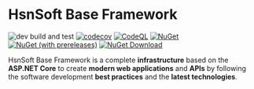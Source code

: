 # HsnSoft Base Framework

![dev build and test](https://img.shields.io/github/actions/workflow/status/hsn-soft/base-framework/analyze-codecov.yml?branch=dev&style=flat-square)
[![codecov](https://codecov.io/gh/hsn-soft/base-framework/branch/dev/graph/badge.svg?token=jUKLCxa6HF)](https://codecov.io/gh/hsn-soft/base-framework)
[![CodeQL](https://github.com/hsn-soft/base-framework/actions/workflows/analyze-codeql.yml/badge.svg?branch=dev)](https://github.com/hsn-soft/base-framework/actions/workflows/analyze-codeql.yml)
[![NuGet](https://img.shields.io/nuget/v/HsnSoft.Base.Core.svg?style=flat-square)](https://www.nuget.org/packages/HsnSoft.Base.Core)
[![NuGet (with prereleases)](https://img.shields.io/nuget/vpre/HsnSoft.Base.Core.svg?style=flat-square)](https://www.nuget.org/packages/HsnSoft.Base.Core)
[![NuGet Download](https://img.shields.io/nuget/dt/HsnSoft.Base.Core.svg?style=flat-square)](https://www.nuget.org/packages/HsnSoft.Base.Core)

HsnSoft Base Framework is a complete **infrastructure** based on the **ASP.NET Core** to create **modern web applications** and **APIs** by following the software development **best practices** and the **latest technologies**.

